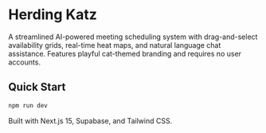 # Herding Katz

A streamlined AI-powered meeting scheduling system with drag-and-select availability grids, real-time heat maps, and natural language chat assistance. Features playful cat-themed branding and requires no user accounts.

## Quick Start

```bash
npm run dev
```

Built with Next.js 15, Supabase, and Tailwind CSS.

